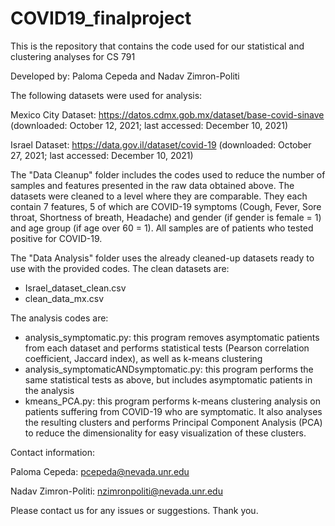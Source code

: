 # COVID19_finalproject
This is the repository that contains the code used for our statistical and clustering analyses for CS 791

Developed by: Paloma Cepeda and Nadav Zimron-Politi

The following datasets were used for analysis:

Mexico City Dataset: https://datos.cdmx.gob.mx/dataset/base-covid-sinave
(downloaded: October 12, 2021; last accessed: December 10, 2021)

Israel Dataset: https://data.gov.il/dataset/covid-19
(downloaded: October 27, 2021; last accessed: December 10, 2021)

The "Data Cleanup" folder includes the codes used to reduce the number of samples and features presented in the raw data obtained above.
The datasets were  cleaned to a level where they are comparable. They each contain 7 features, 5 of which are COVID-19 symptoms (Cough, Fever, Sore throat, Shortness of breath, Headache) and gender (if gender is female = 1) and age group (if age over 60 = 1). All samples are of patients who tested positive for COVID-19.

The "Data Analysis" folder uses the already cleaned-up datasets ready to use with the provided codes.
The clean datasets are: 
  - Israel_dataset_clean.csv
  - clean_data_mx.csv

The analysis codes are:
  - analysis_symptomatic.py: this program removes asymptomatic patients from each dataset and performs statistical tests (Pearson correlation coefficient, Jaccard index), as well as k-means clustering
  - analysis_symptomaticANDsymptomatic.py: this program performs the same statistical tests as above, but includes asymptomatic patients in the analysis
  - kmeans_PCA.py: this program performs k-means clustering analysis on patients suffering from COVID-19 who are symptomatic. It also analyses the resulting clusters and performs Principal Component Analysis (PCA) to reduce the dimensionality for easy visualization of these clusters.


Contact information:

Paloma Cepeda: pcepeda@nevada.unr.edu 

Nadav Zimron-Politi: nzimronpoliti@nevada.unr.edu

Please contact us for any issues or suggestions. Thank you.
